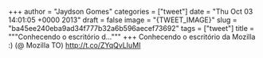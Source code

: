 
+++
author = "Jaydson Gomes"
categories = ["tweet"]
date = "Thu Oct 03 14:01:05 +0000 2013"
draft = false
image = "{TWEET_IMAGE}"
slug = "ba45ee240eba9ad34f777b32a6b596aecef73692"
tags = ["tweet"]
title = """Conhecendo o escritório d..."""
+++
Conhecendo o escritório da Mozilla :) (@ Mozilla TO) http://t.co/ZYqQvLIuMI
